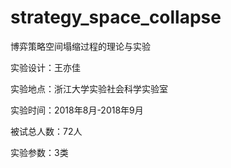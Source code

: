 # strategy_space_collapse
博弈策略空间塌缩过程的理论与实验

实验设计：王亦佳 

实验地点：浙江大学实验社会科学实验室

实验时间：2018年8月-2018年9月

被试总人数：72人

实验参数：3类
